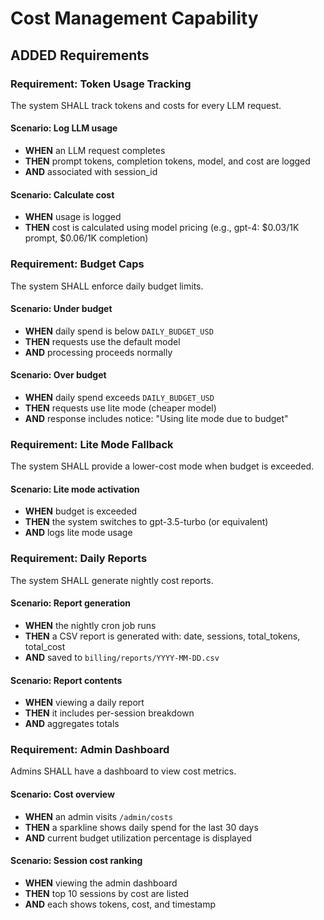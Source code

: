 # Cost Management Capability

## ADDED Requirements

### Requirement: Token Usage Tracking
The system SHALL track tokens and costs for every LLM request.

#### Scenario: Log LLM usage
- **WHEN** an LLM request completes
- **THEN** prompt tokens, completion tokens, model, and cost are logged
- **AND** associated with session_id

#### Scenario: Calculate cost
- **WHEN** usage is logged
- **THEN** cost is calculated using model pricing (e.g., gpt-4: $0.03/1K prompt, $0.06/1K completion)

### Requirement: Budget Caps
The system SHALL enforce daily budget limits.

#### Scenario: Under budget
- **WHEN** daily spend is below `DAILY_BUDGET_USD`
- **THEN** requests use the default model
- **AND** processing proceeds normally

#### Scenario: Over budget
- **WHEN** daily spend exceeds `DAILY_BUDGET_USD`
- **THEN** requests use lite mode (cheaper model)
- **AND** response includes notice: "Using lite mode due to budget"

### Requirement: Lite Mode Fallback
The system SHALL provide a lower-cost mode when budget is exceeded.

#### Scenario: Lite mode activation
- **WHEN** budget is exceeded
- **THEN** the system switches to gpt-3.5-turbo (or equivalent)
- **AND** logs lite mode usage

### Requirement: Daily Reports
The system SHALL generate nightly cost reports.

#### Scenario: Report generation
- **WHEN** the nightly cron job runs
- **THEN** a CSV report is generated with: date, sessions, total_tokens, total_cost
- **AND** saved to `billing/reports/YYYY-MM-DD.csv`

#### Scenario: Report contents
- **WHEN** viewing a daily report
- **THEN** it includes per-session breakdown
- **AND** aggregates totals

### Requirement: Admin Dashboard
Admins SHALL have a dashboard to view cost metrics.

#### Scenario: Cost overview
- **WHEN** an admin visits `/admin/costs`
- **THEN** a sparkline shows daily spend for the last 30 days
- **AND** current budget utilization percentage is displayed

#### Scenario: Session cost ranking
- **WHEN** viewing the admin dashboard
- **THEN** top 10 sessions by cost are listed
- **AND** each shows tokens, cost, and timestamp

